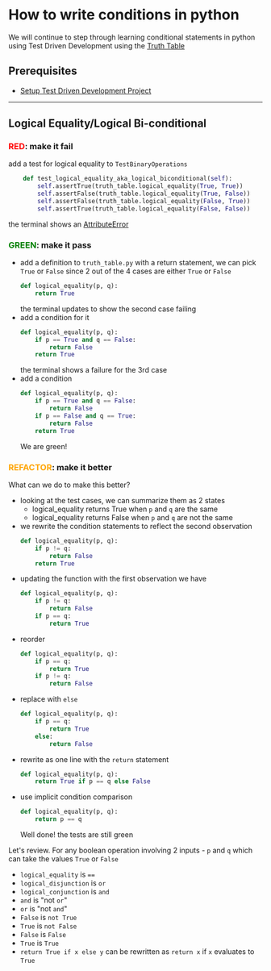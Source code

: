 # How to write conditions in python

We will continue to step through learning conditional statements in python using Test Driven Development using the [Truth Table](https://en.wikipedia.org/wiki/Truth_table)

## Prerequisites

- [Setup Test Driven Development Project](./TDD_SETUP.md)

---

## Logical Equality/Logical Bi-conditional

### <span style="color:red">**RED**</span>: make it fail

add a test for logical equality to `TestBinaryOperations`

```python
    def test_logical_equality_aka_logical_biconditional(self):
        self.assertTrue(truth_table.logical_equality(True, True))
        self.assertFalse(truth_table.logical_equality(True, False))
        self.assertFalse(truth_table.logical_equality(False, True))
        self.assertTrue(truth_table.logical_equality(False, False))
```

the terminal shows an [AttributeError](./01_ATTRIBUTE_ERROR.md)

### <span style="color:green">**GREEN**</span>: make it pass

- add a definition to `truth_table.py` with a return statement, we can pick `True` or `False` since 2 out of the 4 cases are either `True` or `False`
    ```python
    def logical_equality(p, q):
        return True
    ```
    the terminal updates to show the second case failing
- add a condition for it
    ```python
    def logical_equality(p, q):
        if p == True and q == False:
            return False
        return True
    ```
    the terminal shows a failure for the 3rd case
- add a condition
    ```python
    def logical_equality(p, q):
        if p == True and q == False:
            return False
        if p == False and q == True:
            return False
        return True
    ```
    We are green!

### <span style="color:orange">**REFACTOR**</span>: make it better

What can we do to make this better?

- looking at the test cases, we can summarize them as 2 states
    - logical_equality returns True when `p` and `q` are the same
    - logical_equality returns False when `p` and `q` are not the same
- we rewrite the condition statements to reflect the second observation
    ```python
    def logical_equality(p, q):
        if p != q:
            return False
        return True
    ```
- updating the function with the first observation we have
    ```python
    def logical_equality(p, q):
        if p != q:
            return False
        if p == q:
            return True
    ```
- reorder
    ```python
    def logical_equality(p, q):
        if p == q:
            return True
        if p != q:
            return False
    ```
- replace with `else`
    ```python
    def logical_equality(p, q):
        if p == q:
            return True
        else:
            return False
    ```
- rewrite as one line with the `return` statement
    ```python
    def logical_equality(p, q):
        return True if p == q else False
    ```
- use implicit condition comparison
    ```python
    def logical_equality(p, q):
        return p == q
    ```
    Well done! the tests are still green

Let's review. For any boolean operation involving 2 inputs - `p` and `q` which can take the values `True` or `False`
- `logical_equality` is `==`
- `logical_disjunction` is `or`
- `logical_conjunction` is `and`
- `and` is "not `or`"
- `or` is "not `and`"
- `False` is `not True`
- `True` is `not False`
- `False` is `False`
- `True` is `True`
- `return True if x else y` can be rewritten as `return x` if `x` evaluates to `True`